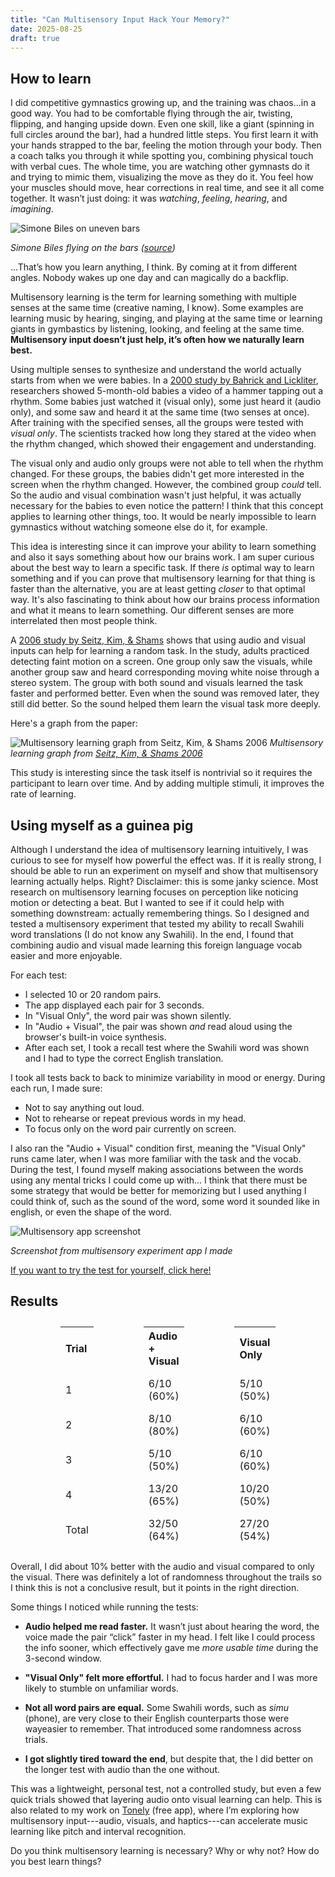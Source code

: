 ```yaml
---
title: "Can Multisensory Input Hack Your Memory?"
date: 2025-08-25
draft: true
---
```


## How to learn

I did competitive gymnastics growing up, and the training was chaos...in a good way.
You had to be comfortable flying through the air, twisting, flipping, and hanging upside down.
Even one skill, like a giant (spinning in full circles around the bar), had a hundred little steps.
You first learn it with your hands strapped to the bar, feeling the motion through your body.
Then a coach talks you through it while spotting you, combining physical touch with verbal cues.
The whole time, you are watching other gymnasts do it and trying to mimic them, visualizing the move as they do it.
You feel how your muscles should move, hear corrections in real time, and see it all come together.
It wasn’t just doing: it was *watching*, *feeling*, *hearing*, and *imagining*.



<div class="center-box">
<img src="/images/simone_biles.png" alt="Simone Biles on uneven bars" class="medium-image">
</div>

_Simone Biles flying on the bars ([source](https://www.britannica.com/biography/Simone-Biles))_


...That’s how you learn anything, I think.
By coming at it from different angles.
Nobody wakes up one day and can magically do a backflip.

Multisensory learning is the term for learning something with multiple senses at the same time (creative naming, I know).
Some examples are learning music by hearing, singing, and playing at the same time or learning giants in gymbastics by listening, looking, and feeling at the same time.
**Multisensory input doesn’t just help, it’s often how we naturally learn best.**


Using multiple senses to synthesize and understand the world actually starts from when we were babies.
In a [2000 study by Bahrick and Lickliter](https://infantlab.fiu.edu/publications/publications-by-date/publications-2000-2009/2000_bahricklickliter_dp_intersensory-redundancy-guides-attentional-selectivity-and.pdf), researchers showed 5-month-old babies a video of a hammer tapping out a rhythm.
Some babies just watched it (visual only), some just heard it (audio only), and some saw and heard it at the same time (two senses at once).
After training with the specified senses, all the groups were tested with *visual only*.
The scientists tracked how long they stared at the video when the rhythm changed, which showed their engagement and understanding.

The visual only and audio only groups were not able to tell when the rhythm changed.
For these groups, the babies didn't get more interested in the screen when the rhythm changed.
However, the combined group *could* tell.
So the audio and visual combination wasn't just helpful, it was actually necessary for the babies to even notice the pattern!
I think that this concept applies to learning other things, too.
It would be nearly impossible to learn gymnastics without watching someone else do it, for example.


This idea is interesting since it can improve your ability to learn something and also it says something about how our brains work.
I am super curious about the best way to learn a specific task.
If there *is* optimal way to learn something and if you can prove that multisensory learning for that thing is faster than the alternative, you are at least getting *closer* to that optimal way.
It's also fascinating to think about how our brains process information and what it means to learn something.
Our different senses are more interrelated then most people think.


A [2006 study by Seitz, Kim, & Shams](https://faculty.ucr.edu/~aseitz/pubs/Seitz_Kim_Shams06.pdf) shows that using audio and visual inputs can help for learning a random task.
In the study, adults practiced detecting faint motion on a screen.
One group only saw the visuals, while another group saw and heard corresponding moving white noise through a stereo system.
The group with both sound and visuals learned the task faster and performed better.
Even when the sound was removed later, they still did better.
So the sound helped them learn the visual task more deeply.


Here's a graph from the paper:

![Multisensory learning graph from Seitz, Kim, & Shams 2006](/images/multisensory_learning_graph.png)
_Multisensory learning graph from [Seitz, Kim, & Shams 2006](https://faculty.ucr.edu/~aseitz/pubs/Seitz_Kim_Shams06.pdf)_

This study is interesting since the task itself is nontrivial so it requires the participant to learn over time.
And by adding multiple stimuli, it improves the rate of learning.


## Using myself as a guinea pig


Although I understand the idea of multisensory learning intuitively, I was curious to see for myself how powerful the effect was.
If it is really strong, I should be able to run an experiment on myself and show that multisensory learning actually helps.
Right?
Disclaimer: this is some janky science.
Most research on multisensory learning focuses on perception like noticing motion or detecting a beat.
But I wanted to see if it could help with something downstream: actually remembering things.
So I designed and tested a multisensory experiment that tested my ability to recall Swahili word translations (I do not know any Swahili).
In the end, I found that combining audio and visual made learning this foreign language vocab easier and more enjoyable.


For each test:
- I selected 10 or 20 random pairs.
- The app displayed each pair for 3 seconds.
- In "Visual Only", the word pair was shown silently.
- In "Audio + Visual", the pair was shown *and* read aloud using the browser's built-in voice synthesis.
- After each set, I took a recall test where the Swahili word was shown and I had to type the correct English translation.

I took all tests back to back to minimize variability in mood or energy. During each run, I made sure:
- Not to say anything out loud.
- Not to rehearse or repeat previous words in my head.
- To focus only on the word pair currently on screen.

I also ran the "Audio + Visual" condition first, meaning the "Visual Only" runs came later, when I was more familiar with the task and the vocab.
During the test, I found myself making associations between the words using any mental tricks I could come up with...
I think that there must be some strategy that would be better for memorizing but I used anything I could think of, such as the sound of the word, some word it sounded like in english, or even the shape of the word.



<div class="center-box">
<img src="/images/multisensory_app_screenshot.png" alt="Multisensory app screenshot" class="medium-image">
</div>

_Screenshot from multisensory experiment app I made_

[If you want to try the test for yourself, click here!](https://multisense-memory-test.vercel.app/)

## Results


<table style="width:100%; border-collapse:separate; border-spacing:80px 10px;">
  <tr>
    <th align="left">Trial</th>
    <th align="left">Audio + Visual</th>
    <th align="left">Visual Only</th>
  </tr>
  <tr>
    <td>1</td>
    <td>6/10 (60%)</td>
    <td>5/10 (50%)</td>
  </tr>
  <tr>
    <td>2</td>
    <td>8/10 (80%)</td>
    <td>6/10 (60%)</td>
  </tr>
  <tr>
    <td>3</td>
    <td>5/10 (50%)</td>
    <td>6/10 (60%)</td>
  </tr>
  <tr>
    <td>4</td>
    <td>13/20 (65%)</td>
    <td>10/20 (50%)</td>
  </tr>
  <tr>
    <td>Total</td>
    <td>32/50 (64%)</td>
    <td>27/20 (54%)</td>
  </tr>
</table>


Overall, I did about 10% better with the audio and visual compared to only the visual.
There was definitely a lot of randomness throughout the trails so I think this is not a conclusive result, but it points in the right direction.

Some things I noticed while running the tests:

- **Audio helped me read faster.** It wasn’t just about hearing the word, the voice made the pair “click” faster in my head. I felt like I could process the info sooner, which effectively gave me *more usable time* during the 3-second window.

- **"Visual Only" felt more effortful.** I had to focus harder and I was more likely to stumble on unfamiliar words.

- **Not all word pairs are equal.** Some Swahili words, such as *simu* (phone), are very close to their English counterparts those were wayeasier to remember. That introduced some randomness across trials.

- **I got slightly tired toward the end**, but despite that, the I did better on the longer test with audio than the one without.



This was a lightweight, personal test, not a controlled study, but even a few quick trials showed that layering audio onto visual learning can help.
This is also related to my work on [Tonely](https://tonely.io/) (free app), where I’m exploring how multisensory input---audio, visuals, and haptics---can accelerate music learning like pitch and interval recognition.

Do you think multisensory learning is necessary? Why or why not? How do you best learn things?

